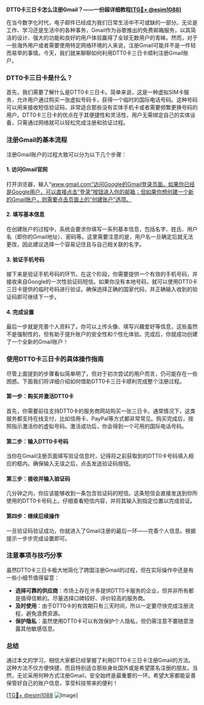 **DTT0卡三日卡怎么注册Gmail？——一份超详细教程[[TG💪+ @esim1088](https://t.me/s/esim1088)]**

在当今数字化时代，电子邮件已经成为我们日常生活中不可或缺的一部分。无论是工作、学习还是生活中的各种事务，Gmail作为谷歌推出的免费邮箱服务，以其简洁的设计、强大的功能和良好的用户体验赢得了全球无数用户的青睐。然而，对于一些海外用户或者需要使用特定网络环境的人来说，注册Gmail可能并不是一件轻而易举的事情。今天，我们就来聊聊如何利用DTT0卡三日卡顺利注册Gmail账户。

### DTT0卡三日卡是什么？

首先，我们需要了解什么是DTT0卡三日卡。简单来说，这是一种虚拟SIM卡服务，允许用户通过购买一张虚拟号码卡，获得一个临时的国际电话号码。这种号码可以用来接收短信验证码，非常适合那些没有实体手机卡或者需要频繁更换号码的用户。DTT0卡三日卡的优点在于其便捷性和灵活性，用户无需绑定自己的实体设备，只需通过网络就可以轻松完成注册和验证过程。

### 注册Gmail的基本流程

注册Gmail账户的过程大致可以分为以下几个步骤：

#### 1. 访问Gmail官网

打开浏览器，输入“www.gmail.com”访问Google的Gmail登录页面。如果你已经是Google用户，可以直接点击“登录”按钮进入你的邮箱；但如果你想创建一个新的Gmail账户，则需要点击页面上的“创建账户”选项。

#### 2. 填写基本信息

在创建账户的过程中，系统会要求你填写一系列基本信息，包括名字、姓氏、用户名（即你的Gmail地址）、密码等。这里需要注意的是，用户名一旦确定后就无法更改，因此建议选择一个容易记住且与自己相关联的名字。

#### 3. 验证手机号码

接下来是验证手机号码的环节。在这个阶段，你需要提供一个有效的手机号码，并接收来自Google的一次性验证码短信。如果你没有本地号码，就可以使用DTT0卡三日卡提供的临时号码进行验证。确保选择正确的国家代码，并正确输入收到的验证码即可继续下一步。

#### 4. 完成设置

最后一步就是完善个人资料了。你可以上传头像、填写兴趣爱好等信息，这些虽然不是强制性的，但有助于提升账户的安全性和个性化体验。完成后，你就成功创建了一个全新的Gmail账户！

### 使用DTT0卡三日卡的具体操作指南

尽管上面提到的步骤看似简单明了，但对于初次尝试的用户而言，仍可能存在一些困惑。下面我们将详细介绍如何借助DTT0卡三日卡顺利完成整个注册过程。

#### 第一步：购买并激活DTT0卡

首先，你需要前往支持DTT0卡的服务商网站购买一张三日卡。通常情况下，这类服务都支持在线支付，比如信用卡、PayPal等方式都非常常见。购买完成后，按照指示激活你的虚拟号码。激活成功后，你会得到一个可用的国际电话号码。

#### 第二步：输入DTT0卡号码

当你在Gmail注册页面填写验证信息时，记得将之前获取到的DTT0卡号码填入相应的框内。确保输入无误之后，点击发送验证码按钮。

#### 第三步：接收并输入验证码

几分钟之内，你应该能够收到一条包含验证码的短信。这条短信会直接发送到你所使用的DTT0卡号码上。仔细查看短信内容，并将其输入到指定位置以完成验证。

#### 第四步：继续后续操作

一旦验证码验证成功，你就进入了Gmail注册的最后一环——完善个人信息。根据提示一步步完成设置即可。

### 注意事项与技巧分享

虽然DTT0卡三日卡极大地简化了跨国注册Gmail的过程，但在实际操作中还是有一些小细节值得留意：

- **选择可靠的供应商**：市场上存在许多提供DTT0卡服务的企业，但并非所有都是值得信赖的。尽量选择口碑较好、评价较高的服务商。
- **及时使用**：由于DTT0卡的有效期只有三天时间，所以一定要尽快完成注册流程，避免浪费资源。
- **保护隐私**：虽然使用DTT0卡可以有效保护个人隐私，但仍需注意不要随意泄露其他敏感信息。

### 总结

通过本文的学习，相信大家都已经掌握了利用DTT0卡三日卡注册Gmail的方法。这种方法不仅方便快捷，而且特别适合那些身处国外或是希望匿名注册的朋友。当然，无论采用何种方式注册Gmail，安全始终是最重要的一环。希望大家都能妥善保管好自己的账户信息，享受科技带来的便利！

[[TG💪+ @esim1088](https://t.me/s/esim1088) ![Image](https://i.postimg.cc/4NQfJmqS/Snipaste-2025-05-13-00-14-12.png)]